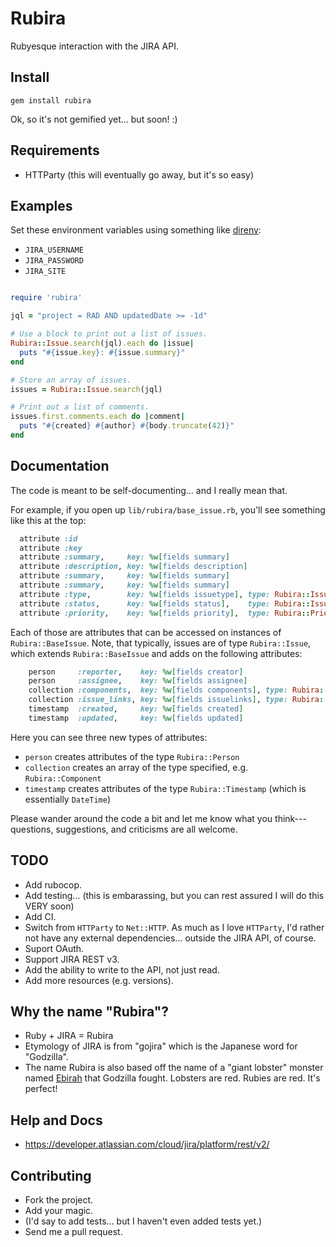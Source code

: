 # Rubira
Rubyesque interaction with the JIRA API.

## Install

```
gem install rubira
```

Ok, so it's not gemified yet... but soon!  :)

## Requirements

* HTTParty (this will eventually go away, but it's so easy)

## Examples

Set these environment variables using something like [direnv](https://direnv.net/):
* `JIRA_USERNAME`
* `JIRA_PASSWORD`
* `JIRA_SITE`

```ruby

require 'rubira'

jql = "project = RAD AND updatedDate >= -1d"

# Use a block to print out a list of issues.
Rubira::Issue.search(jql).each do |issue|
  puts "#{issue.key}: #{issue.summary}"
end

# Store an array of issues.
issues = Rubira::Issue.search(jql)

# Print out a list of comments.
issues.first.comments.each do |comment|
  puts "#{created} #{author} #{body.truncate(42)}"
end
```

## Documentation

The code is meant to be self-documenting... and I really mean that.

For example, if you open up `lib/rubira/base_issue.rb`, you'll see something
like this at the top:

```ruby
  attribute :id
  attribute :key
  attribute :summary,     key: %w[fields summary]
  attribute :description, key: %w[fields description]
  attribute :summary,     key: %w[fields summary]
  attribute :summary,     key: %w[fields summary]
  attribute :type,        key: %w[fields issuetype], type: Rubira::IssueType
  attribute :status,      key: %w[fields status],    type: Rubira::IssueStatus
  attribute :priority,    key: %w[fields priority],  type: Rubira::Priority
```

Each of those are attributes that can be accessed on instances of `Rubira::BaseIssue`.
Note, that typically, issues are of type `Rubira::Issue`, which extends
`Rubira::BaseIssue` and adds on the following attributes:

```ruby
    person     :reporter,    key: %w[fields creator]
    person     :assignee,    key: %w[fields assignee]
    collection :components,  key: %w[fields components], type: Rubira::Component
    collection :issue_links, key: %w[fields issuelinks], type: Rubira::IssueLink
    timestamp  :created,     key: %w[fields created]
    timestamp  :updated,     key: %w[fields updated]
```

Here you can see three new types of attributes:
* `person` creates attributes of the type `Rubira::Person`
* `collection` creates an array of the type specified, e.g. `Rubira::Component`
* `timestamp` creates attributes of the type `Rubira::Timestamp` (which is
  essentially `DateTime`)

Please wander around the code a bit and let me know what you
think---questions, suggestions, and criticisms are all welcome.

## TODO

* Add rubocop.
* Add testing... (this is embarassing, but you can rest assured I will do this
  VERY soon)
* Add CI.
* Switch from `HTTParty` to `Net::HTTP`.  As much as I love `HTTParty`, I'd
  rather not have any external dependencies... outside the JIRA API, of course.
* Suport OAuth.
* Support JIRA REST v3.
* Add the ability to write to the API, not just read.
* Add more resources (e.g. versions).

## Why the name "Rubira"?

* Ruby + JIRA = Rubira
* Etymology of JIRA is from "gojira" which is the Japanese word for
  "Godzilla".
* The name Rubira is also based off the name of a "giant lobster" monster
  named [Ebirah](https://en.wikipedia.org/wiki/Ebirah) that Godzilla fought.
  Lobsters are red.  Rubies are red.  It's perfect!

## Help and Docs

* https://developer.atlassian.com/cloud/jira/platform/rest/v2/

## Contributing

* Fork the project.
* Add your magic.
* (I'd say to add tests... but I haven't even added tests yet.)
* Send me a pull request.
